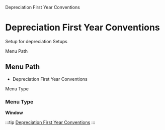 
Depreciation First Year Conventions
# Depreciation First Year Conventions


Setup for depreciation Setups

Menu Path
## Menu Path



- Depreciation First Year Conventions 

Menu Type
### Menu Type

**Window**


:::tip
[Depreciation First Year Conventions](functional-guide/window/window-depreciation-first-year-conventions-.md)
:::